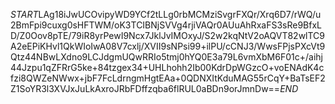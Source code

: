 $START$LAg18iJwUCOvipyWD9YCf2tLLg0rbMCMziSvgrFXQr/Xrq6D7/rWQ/u2BmFpi9cuxg0sHFTWM/oK3TCIBNjSVVg4rjiVAQr0AUuAhRxaFS3sRe9BfxLD/Z0Oov8pTE/79iR8yrPewI9Ncx7JklJvIMOxyJ/S2w2kqNtV2oAQVT82wlTC9A2eEPiKHvl1QkWIoIwA08V7cxlj/XVII9sNPsi99+ilPU/cCNJ3/WwsFPjsPXcVt9Qtz44NBwLXdno9LCJdgmUQwRRIo5tmj0hYQ0E3a79L6vmXbM6F01c+/aihj44Jzpu1qZFRrG5ke+84tzgex34+UHLhohh2Ib00KdrDpWGzcO+voENAdK4cfzi8QWZeNWwx+jbF7FcLdrngmHgtEAa+0QDNXItKduMAG55rCqY+BaTsEF2Z1SoYR3l3XVJxJuLkAxroJRbFDffzqba6flRUL0aBDn9orJmnDw==$END$